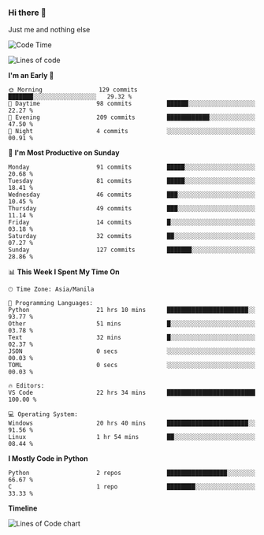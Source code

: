 ### Hi there 👋

Just me and nothing else


<!--START_SECTION:waka-->
![Code Time](http://img.shields.io/badge/Code%20Time-44%20hrs-blue)

![Lines of code](https://img.shields.io/badge/From%20Hello%20World%20I%27ve%20Written-901.8%20thousand%20lines%20of%20code-blue)

**I'm an Early 🐤** 

```text
🌞 Morning                129 commits         ███████░░░░░░░░░░░░░░░░░░   29.32 % 
🌆 Daytime                98 commits          ██████░░░░░░░░░░░░░░░░░░░   22.27 % 
🌃 Evening                209 commits         ████████████░░░░░░░░░░░░░   47.50 % 
🌙 Night                  4 commits           ░░░░░░░░░░░░░░░░░░░░░░░░░   00.91 % 
```
📅 **I'm Most Productive on Sunday** 

```text
Monday                   91 commits          █████░░░░░░░░░░░░░░░░░░░░   20.68 % 
Tuesday                  81 commits          █████░░░░░░░░░░░░░░░░░░░░   18.41 % 
Wednesday                46 commits          ███░░░░░░░░░░░░░░░░░░░░░░   10.45 % 
Thursday                 49 commits          ███░░░░░░░░░░░░░░░░░░░░░░   11.14 % 
Friday                   14 commits          █░░░░░░░░░░░░░░░░░░░░░░░░   03.18 % 
Saturday                 32 commits          ██░░░░░░░░░░░░░░░░░░░░░░░   07.27 % 
Sunday                   127 commits         ███████░░░░░░░░░░░░░░░░░░   28.86 % 
```


📊 **This Week I Spent My Time On** 

```text
🕑︎ Time Zone: Asia/Manila

💬 Programming Languages: 
Python                   21 hrs 10 mins      ███████████████████████░░   93.77 % 
Other                    51 mins             █░░░░░░░░░░░░░░░░░░░░░░░░   03.78 % 
Text                     32 mins             █░░░░░░░░░░░░░░░░░░░░░░░░   02.37 % 
JSON                     0 secs              ░░░░░░░░░░░░░░░░░░░░░░░░░   00.03 % 
TOML                     0 secs              ░░░░░░░░░░░░░░░░░░░░░░░░░   00.03 % 

🔥 Editors: 
VS Code                  22 hrs 34 mins      █████████████████████████   100.00 % 

💻 Operating System: 
Windows                  20 hrs 40 mins      ███████████████████████░░   91.56 % 
Linux                    1 hr 54 mins        ██░░░░░░░░░░░░░░░░░░░░░░░   08.44 % 
```

**I Mostly Code in Python** 

```text
Python                   2 repos             █████████████████░░░░░░░░   66.67 % 
C                        1 repo              ████████░░░░░░░░░░░░░░░░░   33.33 % 
```



**Timeline**

![Lines of Code chart](https://raw.githubusercontent.com/mauring55/mauring55/main/assets/bar_graph.png)


<!--END_SECTION:waka-->
